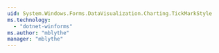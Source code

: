 ```yaml
---
uid: System.Windows.Forms.DataVisualization.Charting.TickMarkStyle
ms.technology: 
  - "dotnet-winforms"
ms.author: "mblythe"
manager: "mblythe"
---
```


